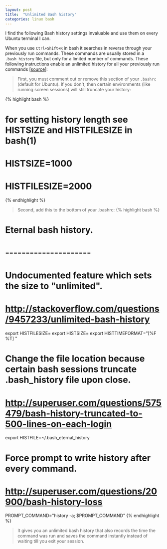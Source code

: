 ```yaml
---
layout: post
title:  "Unlimited Bash history"
categories: linux bash
---
```


I find the following Bash history settings invaluable and use them on every Ubuntu terminal I can.

When you use `Ctrl+Shift+R` in bash it searches in reverse through your previously run commands. These commands are usually stored in a `.bash_history` file, but only for a limited number of commands. These following instructions enable an unlimited history for all your previously run commands [[source](https://stackoverflow.com/a/19533853/690188)]:

> First, you must comment out or remove this section of your `.bashrc` (default for Ubuntu). If you don't, then certain environments (like running screen sessions) will still truncate your history:

{% highlight bash %}
# for setting history length see HISTSIZE and HISTFILESIZE in bash(1)
# HISTSIZE=1000
# HISTFILESIZE=2000
{% endhighlight %}

> Second, add this to the bottom of your .bashrc:
{% highlight bash %}
# Eternal bash history.
# ---------------------
# Undocumented feature which sets the size to "unlimited".
# http://stackoverflow.com/questions/9457233/unlimited-bash-history
export HISTFILESIZE=
export HISTSIZE=
export HISTTIMEFORMAT="[%F %T] "
# Change the file location because certain bash sessions truncate .bash_history file upon close.
# http://superuser.com/questions/575479/bash-history-truncated-to-500-lines-on-each-login
export HISTFILE=~/.bash_eternal_history
# Force prompt to write history after every command.
# http://superuser.com/questions/20900/bash-history-loss
PROMPT_COMMAND="history -a; $PROMPT_COMMAND"
{% endhighlight %}

> It gives you an unlimited bash history that also records the time the command was run and saves the command instantly instead of waiting till you exit your session.
